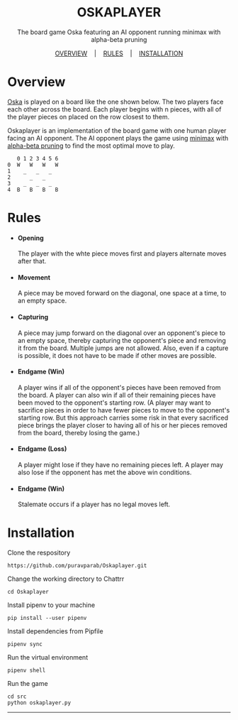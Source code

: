 <p align="center">
</p>

<p align="center">
	<h1 align="center">
		OSKAPLAYER
	</h1>
	<p align="center">
	    The board game Oska featuring an AI opponent running minimax with alpha-beta pruning
	</p
</p>

<p align="center">
    <a href="#How it works">OVERVIEW</a>
	&nbsp;&nbsp;&nbsp;|&nbsp;&nbsp;&nbsp;
	<a href="#Rules">RULES</a>
	&nbsp;&nbsp;&nbsp;|&nbsp;&nbsp;&nbsp;
	<a href="#Installation">INSTALLATION</a>
</p>

# Overview
[Oska][oska-link] is played on a board like the one shown below. The two players face each other across the
board. Each player begins with n pieces, with all of the player pieces on placed on the row closest to them.

Oskaplayer is an implementation of the board game with one human player facing an AI opponent. The AI opponent plays the game using [minimax][minimax-link] with [alpha-beta pruning][alpha-beta-link] to find the most optimal move to play.
```
   0 1 2 3 4 5 6
0  W   W   W   W
1    _   _   _
2      _   _
3    _   _   _
4  B   B   B   B
```

# Rules
* #### Opening
    The player with the whte piece moves first and players alternate moves after that.

* #### Movement
    A piece may be moved forward on the diagonal, one space at a time, to an empty space.

* #### Capturing
    A piece may jump forward on the diagonal over an opponent's piece to an empty space, thereby capturing the opponent's piece and removing it from the board. Multiple jumps are not allowed. Also, even if a capture is possible, it does not have to be made if other moves are possible.

* #### Endgame (Win)
    A player wins if all of the opponent's pieces have been removed from the board. A player can also win if all of their remaining pieces have been moved to the opponent's starting row. (A player may want to sacrifice pieces in order to have fewer pieces to move to the opponent's starting row. But this approach carries some risk in that every sacrificed piece brings the player closer to having all of his or her pieces removed from the board, thereby losing the game.)

* #### Endgame (Loss)
    A player might lose if they have no remaining pieces left. A player may also lose if the opponent has met the above win conditions.

* #### Endgame (Win)
    Stalemate occurs if a player has no legal moves left.

# Installation

Clone the respository
```
https://github.com/puravparab/Oskaplayer.git
```
Change the working directory to Chattrr
```
cd Oskaplayer
```
Install pipenv to your machine
```
pip install --user pipenv
```
Install dependencies from Pipfile
```
pipenv sync
```
Run the virtual environment
```
pipenv shell
```
Run the game
```
cd src
python oskaplayer.py
```

---

[oska-link]: https://boardgamegeek.com/boardgame/19495/oska
[minimax-link]: https://en.wikipedia.org/wiki/Minimax
[alpha-beta-link]: https://en.wikipedia.org/wiki/Alpha%E2%80%93beta_pruning